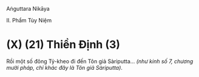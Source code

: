 Aṅguttara Nikāya

II. Phẩm Tùy Niệm

# (X) (21) Thiền Ðịnh (3)

Rồi một số đông Tỷ-kheo đi đến Tôn giả Sàriputta... _(như kinh số 7, chương mười pháp, chỉ khác đây là Tôn giả Sàriputta)_.

